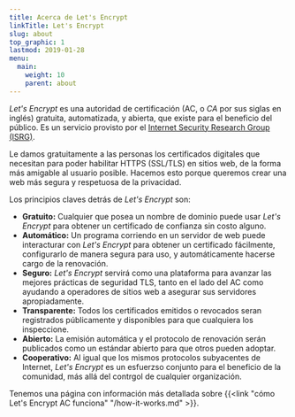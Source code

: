```yaml
---
title: Acerca de Let's Encrypt
linkTitle: Let's Encrypt
slug: about
top_graphic: 1
lastmod: 2019-01-28
menu:
  main:
    weight: 10
    parent: about
---
```


*Let's Encrypt* es una autoridad de certificación (AC, o *CA* por sus siglas en inglés) gratuita, automatizada, y abierta, que existe para el beneficio del público. Es un servicio provisto por el [Internet Security Research Group (ISRG)](https://abetterinternet.org/).

Le damos gratuitamente a las personas los certificados digitales que necesitan para poder habilitar HTTPS (SSL/TLS) en sitios web, de la forma más amigable al usuario posible. Hacemos esto porque queremos crear una web más segura y respetuosa de la privacidad.

Los principios claves detrás de *Let's Encrypt* son:

* <strong>Gratuito:</strong> Cualquier que posea un nombre de dominio puede usar *Let's Encrypt* para obtener un certificado de confianza sin costo alguno.
* <strong>Automático:</strong> Un programa corriendo en un servidor de web puede interacturar con *Let's Encrypt* para obtener un certificado fácilmente, configurarlo de manera segura para uso, y automáticamente hacerse cargo de la renovación.
* <strong>Seguro:</strong> *Let's Encrypt* servirá como una plataforma para avanzar las mejores prácticas de seguridad TLS, tanto en el lado del AC como ayudando a operadores de sitios web a asegurar sus servidores apropiadamente.
* <strong>Transparente:</strong> Todos los certificados emitidos o revocados seran registrados públicamente y disponibles para que cualquiera los inspeccione.
* <strong>Abierto:</strong> La emisión automática y el protocolo de renovación serán publicados como un estándar abierto para que otros pueden adoptar.
* <strong>Cooperativo:</strong> Al igual que los mismos protocolos subyacentes de Internet, *Let's Encrypt* es un esfuerzso conjunto para el beneficio de la comunidad, más allá del contrgol de cualquier organización.

Tenemos una página con información más detallada sobre {{<link "cómo Let's Encrypt AC funciona" "/how-it-works.md" >}}.
